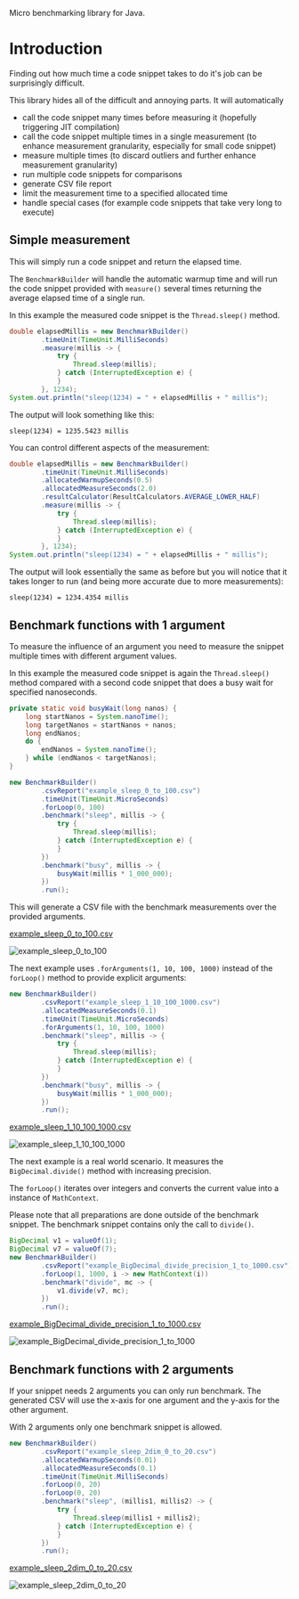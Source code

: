 Micro benchmarking library for Java.

# Introduction

Finding out how much time a code snippet takes to do it's job can be surprisingly difficult.

This library hides all of the difficult and annoying parts.
It will automatically
- call the code snippet many times before measuring it
  (hopefully triggering JIT compilation)
- call the code snippet multiple times in a single measurement
  (to enhance measurement granularity, especially for small code snippet)
- measure multiple times
  (to discard outliers and further enhance measurement granularity)
- run multiple code snippets for comparisons
- generate CSV file report
- limit the measurement time to a specified allocated time
- handle special cases
  (for example code snippets that take very long to execute)

## Simple measurement

This will simply run a code snippet and return the elapsed time. 

The `BenchmarkBuilder` will handle the automatic warmup time and
will run the code snippet provided with `measure()` several times
returning the average elapsed time of a single run.

In this example the measured code snippet is the `Thread.sleep()` method.

```java
double elapsedMillis = new BenchmarkBuilder()
        .timeUnit(TimeUnit.MilliSeconds)
        .measure(millis -> {
            try {
                Thread.sleep(millis);
            } catch (InterruptedException e) {
            }
        }, 1234);
System.out.println("sleep(1234) = " + elapsedMillis + " millis");
```

The output will look something like this:
```
sleep(1234) = 1235.5423 millis
```

You can control different aspects of the measurement:

```java
double elapsedMillis = new BenchmarkBuilder()
        .timeUnit(TimeUnit.MilliSeconds)
        .allocatedWarmupSeconds(0.5)
        .allocatedMeasureSeconds(2.0)
        .resultCalculator(ResultCalculators.AVERAGE_LOWER_HALF)
        .measure(millis -> {
            try {
                Thread.sleep(millis);
            } catch (InterruptedException e) {
            }
        }, 1234);
System.out.println("sleep(1234) = " + elapsedMillis + " millis");
```

The output will look essentially the same as before but
you will notice that it takes longer to run (and being more accurate due to more measurements):
```
sleep(1234) = 1234.4354 millis
```

## Benchmark functions with 1 argument

To measure the influence of an argument you need to measure the snippet
multiple times with different argument values.

In this example the measured code snippet is again the `Thread.sleep()` method
compared with a second code snippet that does a busy wait for specified nanoseconds.

```java
private static void busyWait(long nanos) {
    long startNanos = System.nanoTime();
    long targetNanos = startNanos + nanos;
    long endNanos;
    do {
        endNanos = System.nanoTime();
    } while (endNanos < targetNanos);
}
```

```java
new BenchmarkBuilder()
        .csvReport("example_sleep_0_to_100.csv")
        .timeUnit(TimeUnit.MicroSeconds)
        .forLoop(0, 100)
        .benchmark("sleep", millis -> {
            try {
                Thread.sleep(millis);
            } catch (InterruptedException e) {
            }
        })
        .benchmark("busy", millis -> {
            busyWait(millis * 1_000_000);
        })
        .run();
```

This will generate a CSV file with the benchmark measurements
over the provided arguments.

[example_sleep_0_to_100.csv](docu/example_sleep_0_to_100.csv)

![example_sleep_0_to_100](docu/example_sleep_0_to_100.png)

The next example uses `.forArguments(1, 10, 100, 1000)`
instead of the `forLoop()` method to provide explicit arguments:

```java
new BenchmarkBuilder()
        .csvReport("example_sleep_1_10_100_1000.csv")
        .allocatedMeasureSeconds(0.1)
        .timeUnit(TimeUnit.MicroSeconds)
        .forArguments(1, 10, 100, 1000)
        .benchmark("sleep", millis -> {
            try {
                Thread.sleep(millis);
            } catch (InterruptedException e) {
            }
        })
        .benchmark("busy", millis -> {
            busyWait(millis * 1_000_000);
        })
        .run();
```

[example_sleep_1_10_100_1000.csv](docu/example_sleep_1_10_100_1000.csv)

![example_sleep_1_10_100_1000](docu/example_sleep_1_10_100_1000.png)


The next example is a real world scenario.
It measures the `BigDecimal.divide()` method with increasing precision.

The `forLoop()` iterates over integers and converts
the current value into a instance of `MathContext`.

Please note that all preparations are done outside of the benchmark snippet.
The benchmark snippet contains only the call to `divide()`.
 
```java
BigDecimal v1 = valueOf(1);
BigDecimal v7 = valueOf(7);
new BenchmarkBuilder()
        .csvReport("example_BigDecimal_divide_precision_1_to_1000.csv")
        .forLoop(1, 1000, i -> new MathContext(i))
        .benchmark("divide", mc -> {
            v1.divide(v7, mc);
        })
        .run();
```

[example_BigDecimal_divide_precision_1_to_1000.csv](docu/example_BigDecimal_divide_precision_1_to_1000.csv)

![example_BigDecimal_divide_precision_1_to_1000](docu/example_BigDecimal_divide_precision_1_to_1000.png)


## Benchmark functions with 2 arguments

If your snippet needs 2 arguments you can only run benchmark.
The generated CSV will use the x-axis for one argument
and the y-axis for the other argument.

With 2 arguments only one benchmark snippet is allowed.

```java
new BenchmarkBuilder()
        .csvReport("example_sleep_2dim_0_to_20.csv")
        .allocatedWarmupSeconds(0.01)
        .allocatedMeasureSeconds(0.1)
        .timeUnit(TimeUnit.MilliSeconds)
        .forLoop(0, 20)
        .forLoop(0, 20)
        .benchmark("sleep", (millis1, millis2) -> {
            try {
                Thread.sleep(millis1 + millis2);
            } catch (InterruptedException e) {
            }
        })
        .run();
```

[example_sleep_2dim_0_to_20.csv](docu/example_sleep_2dim_0_to_20.csv)

![example_sleep_2dim_0_to_20](docu/example_sleep_2dim_0_to_20.png)

